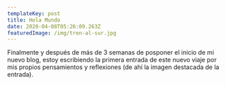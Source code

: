 ```yaml
---
templateKey: post
title: Hola Mundo
date: 2020-04-08T05:26:09.263Z
featuredImage: /img/tren-al-sur.jpg
---
```

Finalmente y después de más de 3 semanas de posponer el inicio de mi nuevo blog, estoy escribiendo la primera entrada de este nuevo viaje por mis propios pensamientos y reflexiones (de ahí la imagen destacada de la entrada).
